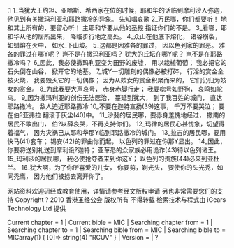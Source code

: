 .1 
1_当犹大王约坦、亚哈斯、希西家在位的时候，耶和华的话临到摩利沙人弥迦，他见到有关撒玛利亚和耶路撒冷的异象。 
先知唱哀歌 
2_万民哪，你们都要听！ 
地和其上所有的，要留心听！ 
主耶和华要从他的圣殿 
指证你们的不是。 
3_看哪，耶和华从他的居所出来， 
降临步行地之高处。 
4_众山在他底下熔化， 
诸谷崩裂， 
如蜡熔在火中， 
如水_下山坡。 
5_这都是因雅各的罪过， 
因以色列家的罪恶。 
雅各的罪过在哪Y呢？ 
岂不是在撒玛利亚吗？ 
犹大的丘坛在哪Y呢？ 
岂不是在耶路撒冷吗？ 
6_因此，我必使撒玛利亚变为田野的废墟， 
用以栽植葡萄； 
我必把它的石头倒在山谷， 
掀开它的地基。 
7_城Y一切雕刻的偶像必被打碎， 
行淫的赏金全被火烧， 
我要毁灭它的一切偶像； 
因为从妓女的赏金积聚而来的， 
它们仍归为妓女的赏金。 
8_为此我要大声哀号， 
赤身赤脚行走； 
我要唿号如野狗， 
哀鸣如鸵鸟。 
9_因为撒玛利亚的创伤无法医治， 
蔓延到犹大， 
到了我百姓的城门， 
直达耶路撒冷。 
敌人迫近耶路撒冷 
10_不要在迦特宣扬(39)这事， 
千万不要哭泣； 
要在伯?亚弗拉 
翻滚于灰尘(40)中。 
11_沙斐的居民哪，要赤身羞愧地经过， 
撒南的居民不敢出门， 
伯?以薛哀哭，不再支持你们。 
12_玛律的居民心甚忧急，切望得着福气， 
因为灾祸已从耶和华那Y临到耶路撒冷的城门。 
13_拉吉的居民哪，要用快马(41)套车； 
锡安(42)的罪由你而起， 
以色列的罪过在你那Y显出。 
14_因此，你要将送别礼送到摩利设?迦特； 
亚革悉的众家族必用诡诈(43)待以色列诸王。 
15_玛利沙的居民哪， 
我必使抢夺者来到你这Y； 
以色列的贵族(44)必来到亚杜兰。 
16_犹大啊，为了你所喜爱的儿女， 
你要剪，剃光头， 
要使你的头光秃，如同秃鹰， 
因为他们被掳去离开你了。 
     

 网站资料欢迎研经或教育使用，详情请参考经文版权申请 另也非常需要您们的支持 
 Copyright ? 2010 香港圣经公会 版权所有 不得转载
检索技术与程式由 iGears Technology Ltd 提供 
     


Current chapter = 1 | Current bible = MIC | Searching chapter from = 1 | Searching chapter to = 1 | Searching bible from = MIC | Searching bible to = MICarray(1) { [0]=> string(4) "RCUV" } | Version = | 
? 